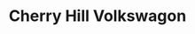 ---
title: "Cherry Hill Volkswagon"
url: /cherry-hill-township/cherry-hill-volkswagon/
shop: car
---